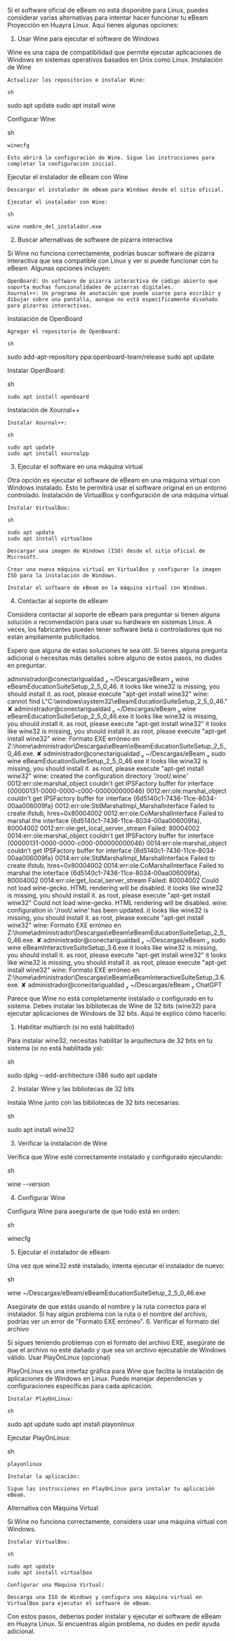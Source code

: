 Si el software oficial de eBeam no está disponible para Linux, puedes considerar varias alternativas para intentar hacer funcionar tu eBeam Proyección en Huayra Linux. Aquí tienes algunas opciones:

1. Usar Wine para ejecutar el software de Windows

Wine es una capa de compatibilidad que permite ejecutar aplicaciones de Windows en sistemas operativos basados en Unix como Linux.
Instalación de Wine

    Actualizar los repositorios e instalar Wine:

    sh

sudo apt update
sudo apt install wine

Configurar Wine:

sh

    winecfg

    Esto abrirá la configuración de Wine. Sigue las instrucciones para completar la configuración inicial.

Ejecutar el instalador de eBeam con Wine

    Descargar el instalador de eBeam para Windows desde el sitio oficial.

    Ejecutar el instalador con Wine:

    sh

    wine nombre_del_instalador.exe

2. Buscar alternativas de software de pizarra interactiva

Si Wine no funciona correctamente, podrías buscar software de pizarra interactiva que sea compatible con Linux y ver si puede funcionar con tu eBeam. Algunas opciones incluyen:

    OpenBoard: Un software de pizarra interactiva de código abierto que soporta muchas funcionalidades de pizarras digitales.
    Xournal++: Un programa de anotación que puede usarse para escribir y dibujar sobre una pantalla, aunque no está específicamente diseñado para pizarras interactivas.

Instalación de OpenBoard

    Agregar el repositorio de OpenBoard:

    sh

sudo add-apt-repository ppa:openboard-team/release
sudo apt update

Instalar OpenBoard:

sh

    sudo apt install openboard

Instalación de Xournal++

    Instalar Xournal++:

    sh

    sudo apt update
    sudo apt install xournalpp

3. Ejecutar el software en una máquina virtual

Otra opción es ejecutar el software de eBeam en una máquina virtual con Windows instalado. Esto te permitirá usar el software original en un entorno controlado.
Instalación de VirtualBox y configuración de una máquina virtual

    Instalar VirtualBox:

    sh

    sudo apt update
    sudo apt install virtualbox

    Descargar una imagen de Windows (ISO) desde el sitio oficial de Microsoft.

    Crear una nueva máquina virtual en VirtualBox y configurar la imagen ISO para la instalación de Windows.

    Instalar el software de eBeam en la máquina virtual con Windows.

4. Contactar al soporte de eBeam

Considera contactar al soporte de eBeam para preguntar si tienen alguna solución o recomendación para usar su hardware en sistemas Linux. A veces, los fabricantes pueden tener software beta o controladores que no están ampliamente publicitados.

Espero que alguna de estas soluciones te sea útil. Si tienes alguna pregunta adicional o necesitas más detalles sobre alguno de estos pasos, no dudes en preguntar.

 administrador@conectarigualdad  ~/Descargas/eBeam  wine eBeamEducationSuiteSetup_2_5_0_46.
it looks like wine32 is missing, you should install it.
as root, please execute "apt-get install wine32"
wine: cannot find L"C:\\windows\\system32\\eBeamEducationSuiteSetup_2_5_0_46."
 ✘ administrador@conectarigualdad  ~/Descargas/eBeam  wine eBeamEducationSuiteSetup_2_5_0_46.exe
it looks like wine32 is missing, you should install it.
as root, please execute "apt-get install wine32"
it looks like wine32 is missing, you should install it.
as root, please execute "apt-get install wine32"
wine: Formato EXE erróneo en Z:\home\administrador\Descargas\eBeam\eBeamEducationSuiteSetup_2_5_0_46.exe.
 ✘ administrador@conectarigualdad  ~/Descargas/eBeam  sudo wine eBeamEducationSuiteSetup_2_5_0_46.exe
it looks like wine32 is missing, you should install it.
as root, please execute "apt-get install wine32"
wine: created the configuration directory '/root/.wine'
0012:err:ole:marshal_object couldn't get IPSFactory buffer for interface {00000131-0000-0000-c000-000000000046}
0012:err:ole:marshal_object couldn't get IPSFactory buffer for interface {6d5140c1-7436-11ce-8034-00aa006009fa}
0012:err:ole:StdMarshalImpl_MarshalInterface Failed to create ifstub, hres=0x80004002
0012:err:ole:CoMarshalInterface Failed to marshal the interface {6d5140c1-7436-11ce-8034-00aa006009fa}, 80004002
0012:err:ole:get_local_server_stream Failed: 80004002
0014:err:ole:marshal_object couldn't get IPSFactory buffer for interface {00000131-0000-0000-c000-000000000046}
0014:err:ole:marshal_object couldn't get IPSFactory buffer for interface {6d5140c1-7436-11ce-8034-00aa006009fa}
0014:err:ole:StdMarshalImpl_MarshalInterface Failed to create ifstub, hres=0x80004002
0014:err:ole:CoMarshalInterface Failed to marshal the interface {6d5140c1-7436-11ce-8034-00aa006009fa}, 80004002
0014:err:ole:get_local_server_stream Failed: 80004002
Could not load wine-gecko. HTML rendering will be disabled.
it looks like wine32 is missing, you should install it.
as root, please execute "apt-get install wine32"
Could not load wine-gecko. HTML rendering will be disabled.
wine: configuration in '/root/.wine' has been updated.
it looks like wine32 is missing, you should install it.
as root, please execute "apt-get install wine32"
wine: Formato EXE erróneo en Z:\home\administrador\Descargas\eBeam\eBeamEducationSuiteSetup_2_5_0_46.exe.
 ✘ administrador@conectarigualdad  ~/Descargas/eBeam  sudo wine eBeamInteractiveSuiteSetup_3.6.exe
it looks like wine32 is missing, you should install it.
as root, please execute "apt-get install wine32"
it looks like wine32 is missing, you should install it.
as root, please execute "apt-get install wine32"
wine: Formato EXE erróneo en Z:\home\administrador\Descargas\eBeam\eBeamInteractiveSuiteSetup_3.6.exe.
 ✘ administrador@conectarigualdad  ~/Descargas/eBeam 
ChatGPT

Parece que Wine no está completamente instalado o configurado en tu sistema. Debes instalar las bibliotecas de Wine de 32 bits (wine32) para ejecutar aplicaciones de Windows de 32 bits. Aquí te explico cómo hacerlo:

1. Habilitar multiarch (si no está habilitado)

Para instalar wine32, necesitas habilitar la arquitectura de 32 bits en tu sistema (si no está habilitada ya):

sh

sudo dpkg --add-architecture i386
sudo apt update

2. Instalar Wine y las bibliotecas de 32 bits

Instala Wine junto con las bibliotecas de 32 bits necesarias:

sh

sudo apt install wine32

3. Verificar la instalación de Wine

Verifica que Wine esté correctamente instalado y configurado ejecutando:

sh

wine --version

4. Configurar Wine

Configura Wine para asegurarte de que todo está en orden:

sh

winecfg

5. Ejecutar el instalador de eBeam

Una vez que wine32 esté instalado, intenta ejecutar el instalador de nuevo:

sh

wine ~/Descargas/eBeam/eBeamEducationSuiteSetup_2_5_0_46.exe

Asegúrate de que estás usando el nombre y la ruta correctos para el instalador. Si hay algún problema con la ruta o el nombre del archivo, podrías ver un error de "Formato EXE erróneo".
6. Verificar el formato del archivo

Si sigues teniendo problemas con el formato del archivo EXE, asegúrate de que el archivo no esté dañado y que sea un archivo ejecutable de Windows válido.
Usar PlayOnLinux (opcional)

PlayOnLinux es una interfaz gráfica para Wine que facilita la instalación de aplicaciones de Windows en Linux. Puede manejar dependencias y configuraciones específicas para cada aplicación.

    Instalar PlayOnLinux:

    sh

sudo apt update
sudo apt install playonlinux

Ejecutar PlayOnLinux:

sh

    playonlinux

    Instalar la aplicación:

    Sigue las instrucciones en PlayOnLinux para instalar tu aplicación eBeam.

Alternativa con Máquina Virtual

Si Wine no funciona correctamente, considera usar una máquina virtual con Windows.

    Instalar VirtualBox:

    sh

    sudo apt update
    sudo apt install virtualbox

    Configurar una Máquina Virtual:

    Descarga una ISO de Windows y configura una máquina virtual en VirtualBox para ejecutar el software de eBeam.

Con estos pasos, deberías poder instalar y ejecutar el software de eBeam en Huayra Linux. Si encuentras algún problema, no dudes en pedir ayuda adicional.
